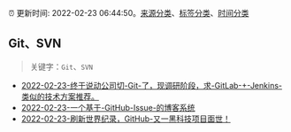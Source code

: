 :alarm_clock: 更新时间: 2022-02-23 06:44:50。[来源分类](../README.md)、[标签分类](../TAGS.md)、[时间分类](../TIMELINE.md)

## Git、SVN


> 关键字：`Git`、`SVN`



- [2022-02-23-终于说动公司切-Git-了，现调研阶段，求-GitLab-+-Jenkins-类似的技术方案推荐。](https://www.v2ex.com/t/835915) 
- [2022-02-23-一个基于-GitHub-Issue-的博客系统](https://www.v2ex.com/t/835889) 
- [2022-02-23-刷新世界纪录，GitHub-又一黑科技项目面世！](https://toutiao.io/k/5z90ek1) 